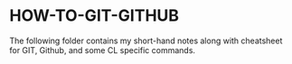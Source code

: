 # HOW-TO-GIT-GITHUB

The following folder contains my short-hand notes along with cheatsheet for GIT, Github, and some CL specific commands.

